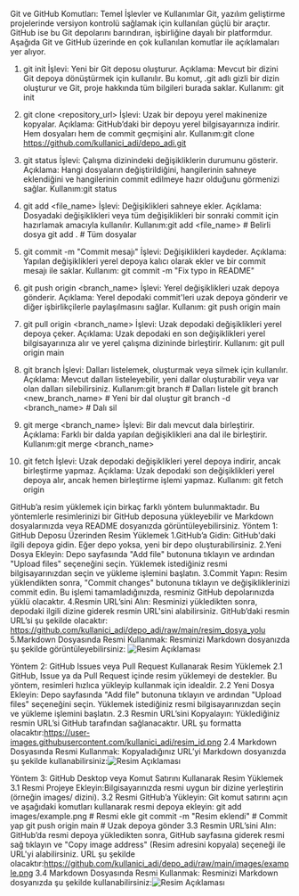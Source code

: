 Git ve GitHub Komutları: Temel İşlevler ve Kullanımlar
Git, yazılım geliştirme projelerinde versiyon kontrolü sağlamak için kullanılan güçlü bir araçtır. GitHub ise bu Git depolarını barındıran, işbirliğine dayalı bir platformdur. Aşağıda Git ve GitHub üzerinde en çok kullanılan komutlar ile açıklamaları yer alıyor.

1. git init
İşlevi: Yeni bir Git deposu oluşturur.
Açıklama: Mevcut bir dizini Git depoya dönüştürmek için kullanılır. Bu komut, .git adlı gizli bir dizin oluşturur ve Git, proje hakkında tüm bilgileri burada saklar.
Kullanım: git init

2. git clone <repository_url>
İşlevi: Uzak bir depoyu yerel makinenize kopyalar.
Açıklama: GitHub’daki bir depoyu yerel bilgisayarınıza indirir. Hem dosyaları hem de commit geçmişini alır.
Kullanım:git clone https://github.com/kullanici_adi/depo_adi.git

3. git status
İşlevi: Çalışma dizinindeki değişikliklerin durumunu gösterir.
Açıklama: Hangi dosyaların değiştirildiğini, hangilerinin sahneye eklendiğini ve hangilerinin commit edilmeye hazır olduğunu görmenizi sağlar.
Kullanım:git status

4. git add <file_name>
İşlevi: Değişiklikleri sahneye ekler.
Açıklama: Dosyadaki değişiklikleri veya tüm değişiklikleri bir sonraki commit için hazırlamak amacıyla kullanılır.
Kullanım:git add <file_name>    # Belirli dosya
         git add .              # Tüm dosyalar

5. git commit -m "Commit mesajı"
İşlevi: Değişiklikleri kaydeder.
Açıklama: Yapılan değişiklikleri yerel depoya kalıcı olarak ekler ve bir commit mesajı ile saklar.
Kullanım: git commit -m "Fix typo in README"

6. git push origin <branch_name>
İşlevi: Yerel değişiklikleri uzak depoya gönderir.
Açıklama: Yerel depodaki commit'leri uzak depoya gönderir ve diğer işbirlikçilerle paylaşılmasını sağlar.
Kullanım: git push origin main

7. git pull origin <branch_name>
İşlevi: Uzak depodaki değişiklikleri yerel depoya çeker.
Açıklama: Uzak depodaki en son değişiklikleri yerel bilgisayarınıza alır ve yerel çalışma dizininde birleştirir.
Kullanım: git pull origin main

8. git branch
İşlevi: Dalları listelemek, oluşturmak veya silmek için kullanılır.
Açıklama: Mevcut dalları listeleyebilir, yeni dallar oluşturabilir veya var olan dalları silebilirsiniz.
Kullanım:git branch                   # Dalları listele
         git branch <new_branch_name> # Yeni bir dal oluştur
         git branch -d <branch_name>  # Dalı sil

9. git merge <branch_name>
İşlevi: Bir dalı mevcut dala birleştirir.
Açıklama: Farklı bir dalda yapılan değişiklikleri ana dal ile birleştirir.
Kullanım:git merge <branch_name>

10. git fetch
İşlevi: Uzak depodaki değişiklikleri yerel depoya indirir, ancak birleştirme yapmaz.
Açıklama: Uzak depodaki son değişiklikleri yerel depoya alır, ancak hemen birleştirme işlemi yapmaz.
Kullanım: git fetch origin

GitHub’a resim yüklemek için birkaç farklı yöntem bulunmaktadır. Bu yöntemlerle resimlerinizi bir GitHub deposuna yükleyebilir ve Markdown dosyalarınızda veya README dosyanızda görüntüleyebilirsiniz.
 Yöntem 1: GitHub Deposu Üzerinden Resim Yüklemek
 1.GitHub’a Gidin: GitHub'daki ilgili depoya gidin. Eğer depo yoksa, yeni bir depo oluşturabilirsiniz.
 2.Yeni Dosya Ekleyin:
   Depo sayfasında "Add file" butonuna tıklayın ve ardından "Upload files" seçeneğini seçin.
   Yüklemek istediğiniz resmi bilgisayarınızdan seçin ve yükleme işlemini başlatın.
 3.Commit Yapın:
   Resim yüklendikten sonra, "Commit changes" butonuna tıklayın ve değişikliklerinizi commit edin.
   Bu işlemi tamamladığınızda, resminiz GitHub depolarınızda yüklü olacaktır.
 4.Resmin URL’sini Alın:
   Resminizi yükledikten sonra, depodaki ilgili dizine giderek resmin URL'sini alabilirsiniz. GitHub’daki resmin URL’si şu şekilde olacaktır:
   https://github.com/kullanici_adi/depo_adi/raw/main/resim_dosya_yolu
 5.Markdown Dosyasında Resmi Kullanmak: Resminizi Markdown dosyanızda şu şekilde görüntüleyebilirsiniz:
   ![Resim Açıklaması](https://github.com/kullanici_adi/depo_adi/raw/main/images/example.png)

Yöntem 2: GitHub Issues veya Pull Request Kullanarak Resim Yüklemek
 2.1 GitHub, Issue ya da Pull Request içinde resim yüklemeyi de destekler. Bu yöntem, resimleri hızlıca yükleyip kullanmak için idealdir.
 2.2 Yeni Dosya Ekleyin:
     Depo sayfasında "Add file" butonuna tıklayın ve ardından "Upload files" seçeneğini seçin.
     Yüklemek istediğiniz resmi bilgisayarınızdan seçin ve yükleme işlemini başlatın.
 2.3 Resmin URL’sini Kopyalayın:
     Yüklediğiniz resmin URL’si GitHub tarafından sağlanacaktır. URL şu formatta olacaktır:https://user-images.githubusercontent.com/kullanici_adi/resim_id.png
 2.4 Markdown Dosyasında Resmi Kullanmak: Kopyaladığınız URL’yi Markdown dosyanızda şu şekilde kullanabilirsiniz:![Resim Açıklaması](https://user-images.githubusercontent.com/kullanici_adi/resim_id.png)
    
Yöntem 3: GitHub Desktop veya Komut Satırını Kullanarak Resim Yüklemek
 3.1 Resmi Projeye Ekleyin:Bilgisayarınızda resmi uygun bir dizine yerleştirin (örneğin images/ dizini).
 3.2 Resmi GitHub’a Yükleyin: Git komut satırını açın ve aşağıdaki komutları kullanarak resmi depoya ekleyin:
     git add images/example.png  # Resmi ekle
     git commit -m "Resim eklendi"  # Commit yap
     git push origin main  # Uzak depoya gönder
 3.3 Resmin URL’sini Alın:
 GitHub’da resmi depoya yükledikten sonra, GitHub sayfasına giderek resmi sağ tıklayın ve "Copy image address" (Resim adresini kopyala) seçeneği ile URL'yi alabilirsiniz.
 URL şu şekilde olacaktır:https://github.com/kullanici_adi/depo_adi/raw/main/images/example.png
 3.4 Markdown Dosyasında Resmi Kullanmak: Resminizi Markdown dosyanızda şu şekilde kullanabilirsiniz:![Resim Açıklaması](https://github.com/kullanici_adi/depo_adi/raw/main/images/example.png)
